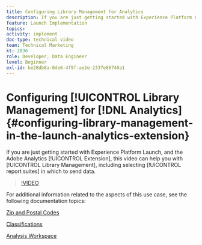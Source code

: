 ```yaml
---
title: Configuring Library Management for Analytics
description: If you are just getting started with Experience Platform Launch extension for Adobe Analytics, this video can help you with the library management portion of the configuration, including selecting report suites into which you want to send data.
feature: Launch Implementation
topics: 
activity: implement
doc-type: technical video
team: Technical Marketing
kt: 2836
role: Developer, Data Engineer
level: Beginner
exl-id: be28db8a-0de6-4f9f-ae2e-2337e86740a1
---
```

# Configuring [!UICONTROL Library Management] for [!DNL Analytics] {#configuring-library-management-in-the-launch-analytics-extension}

If you are just getting started with Experience Platform Launch, and the Adobe Analytics [!UICONTROL Extension], this video can help you with [!UICONTROL Library Management], including selecting [!UICONTROL report suites] in which to send data.

>[!VIDEO](https://video.tv.adobe.com/v/27092/?quality=12)

For additional information related to the aspects of this use case, see the following documentation topics:

[Zip and Postal Codes](https://experienceleague.adobe.com/docs/analytics/components/dimensions/zip-code.html?lang=en)

[Classifications](https://experienceleague.adobe.com/docs/analytics/components/classifications/c-classifications.html)

[Analysis Workspace](https://experienceleague.adobe.com/docs/analytics/analyze/analysis-workspace/analysis-workspace-features.html)
